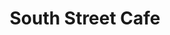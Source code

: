 ---
title: "South Street Cafe"
address: "South Great Georges Street,, Dublin city centre, Co. Dublin, Dublin 2"
tel: "+353 (0)14 75 2312"
county: "Dublin"
category: "Cafes"
type: "Content"
lat: "53.34291458129883"
lng: "-6.264692783355713"
---